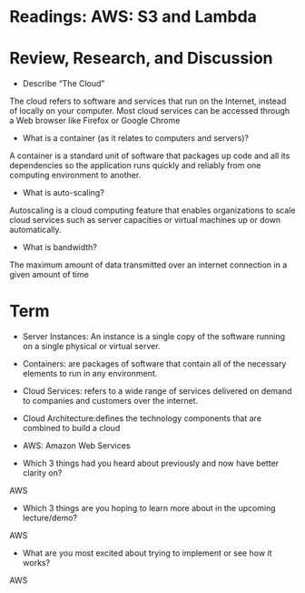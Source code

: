 #  Readings: AWS: S3 and Lambda

# Review, Research, and Discussion

* Describe “The Cloud”

The cloud refers to software and services that run on the Internet, instead of locally on your computer. Most cloud services can be accessed through a Web browser like Firefox or Google Chrome

* What is a container (as it relates to computers and servers)?

A container is a standard unit of software that packages up code and all its dependencies so the application runs quickly and reliably from one computing environment to another.

* What is auto-scaling?

Autoscaling is a cloud computing feature that enables organizations to scale cloud services such as server capacities or virtual machines up or down automatically.

* What is bandwidth?


The maximum amount of data transmitted over an internet connection in a given amount of time

# Term

* Server Instances: An instance is a single copy of the software running on a single physical or virtual server.
* Containers: are packages of software that contain all of the necessary elements to run in any environment.
* Cloud Services: refers to a wide range of services delivered on demand to companies and customers over the internet.
* Cloud Architecture:defines the technology components that are combined to build a cloud
* AWS: Amazon Web Services

* Which 3 things had you heard about previously and now have better clarity on?

 AWS
* Which 3 things are you hoping to learn more about in the upcoming lecture/demo?

AWS
* What are you most excited about trying to implement or see how it works?

AWS

